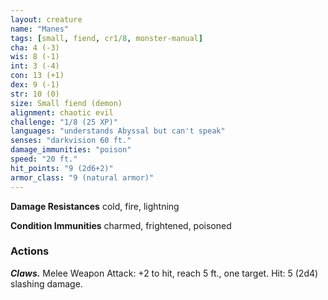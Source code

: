 ```yaml
---
layout: creature
name: "Manes"
tags: [small, fiend, cr1/8, monster-manual]
cha: 4 (-3)
wis: 8 (-1)
int: 3 (-4)
con: 13 (+1)
dex: 9 (-1)
str: 10 (0)
size: Small fiend (demon)
alignment: chaotic evil
challenge: "1/8 (25 XP)"
languages: "understands Abyssal but can't speak"
senses: "darkvision 60 ft."
damage_immunities: "poison"
speed: "20 ft."
hit_points: "9 (2d6+2)"
armor_class: "9 (natural armor)"
---
```


**Damage Resistances** cold, fire, lightning

**Condition Immunities** charmed, frightened, poisoned

### Actions

***Claws.*** Melee Weapon Attack: +2 to hit, reach 5 ft., one target. Hit: 5 (2d4) slashing damage.
